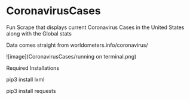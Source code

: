 # CoronavirusCases

Fun Scrape that displays current Coronavirus Cases in the United States along with the Global stats

Data comes straight from worldometers.info/coronavirus/

![image](CoronavirusCases/running on terminal.png)

Required Installations

pip3 install lxml

pip3 install requests
  
  
